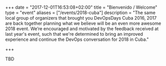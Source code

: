 +++
date = "2017-12-01T16:53:08+02:00"
title = "Bienvenido / Welcome"
type = "event"
aliases = ["/events/2018-cuba"]
description = "The same local group of organizers that brought you DevOpsDays Cuba 2016, 2017 are back together planning what we believe will be an even more awesome 2018 event. We’re encouraged and motivated by the feedback received at last year's event, such that we're determined to bring an improved experience and continue the DevOps conversation for 2018 in Cuba."

+++

TBD     

